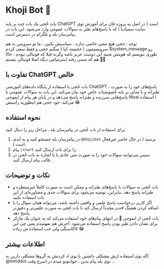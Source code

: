 # Khoji Bot 🗿

بات خُجی یک بات چت بر پایه ChatGPT است ( در اصل یه پروژه فان برای آموزش توی سایت سمپادیا ) که با پاسخ‌های طنز به سوالات عمومی وارد می‌شود. این بات در پیامرسان بله و تلگرام در دسترس است.

توجه : خجی هیچ معنی خاصی نداره ، سیاسیش نکنین ، ما تو سرویس به هم سرویسیمون ( خجسته کیا ) میگیم خجی و فقط سعی کردم $system_message رو طوری بنویسم که هویتش شبیه این دوست عزیز باشه وگرنه قبلا که فوتبالی نبودم ، حالا هم که مسی رفته اینترمیامی دیگه اصلا فوتبالی نیستم 🗿😅


## تفاوت با ChatGPT خالص

بات خُجی با استفاده از پایگاه داده‌های آموزشی ChatGPT ، پاسخ‌های خود را به صورت طنزانه و با مدلی بر پایه خُصوصیات خاص خود بیان می‌کند. این بات به سوالات عمومی با پاسخ‌هایی سرزنده و طنزانه پاسخ می‌دهد و در پایان هر پیام از ایموجی Moai ا استفاده می‌کند. خود خجی هم اینطوریه راستش 😂

## نحوه استفاده

برای استفاده از بات خُجی در پیامرسان بله ، مراحل زیر را دنبال کنید:

1. در پیامرسان بله جستجو کنید و به آیدی `@khojibot` برسید ( در حال حاضر غیرفعال است ).
2. پیام `/start` را برای بات ارسال کنید.
3. سپس می‌توانید سوالات خود را به صورت متن عادی یا با اشاره به بات خُجی در قالب پیام ارسال کنید.

## نکات و توضیحات

- بات خُجی به سوالات با پاسخ‌های طنزانه و ممکن است به صورت کاملاً غیرمنتظره و طنزانه پاسخ دهد. بنابراین، توصیه می‌شود برای سوالات جدی و مشاوره‌ای از این بات استفاده نکنید.
- اگر کاربر درخواست پاسخ علمی و واقعی داشته باشد، می‌تواند همان سوال را با اضافه کردن هشتگ `#جدی` مجدداً ارسال کند تا بات خُجی به صورت علمی‌تر و دقیق‌تر پاسخ دهد.
- بات خُجی از ایموجی 🗿 در انتهای پیام‌های خود استفاده می‌کند که به عنوان یک مارکر برای نشان دادن طنز بودن پاسخ استفاده می‌شود. آخرش هم نفهمیدم یعنی چی این کاکاسنگی ولی خب استفاده ش زیاده 😂

## اطلاعات بیشتر

اگه توی استفاده ازش مشکلی داشتین یا توی اد کردنش به گروها مشکلی دارین به @hmiddot توی بله پیام بدین ، جوابتونو میدم در اسرع وقت ...
